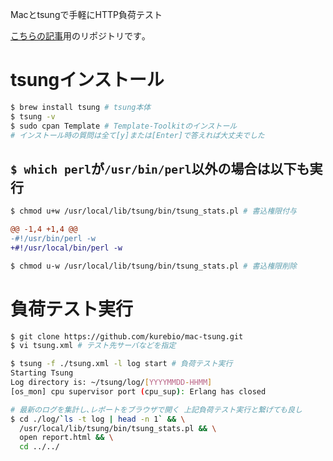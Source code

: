 Macとtsungで手軽にHTTP負荷テスト

[こちらの記事](http://qiita.com/kurebio/2eac819962f7886bae4a)用のリポジトリです｡

# tsungインストール

``` sh
$ brew install tsung # tsung本体
$ tsung -v
$ sudo cpan Template # Template-Toolkitのインストール
# インストール時の質問は全て[y]または[Enter]で答えれば大丈夫でした
```

## `$ which perl`が`/usr/bin/perl`以外の場合は以下も実行

``` sh
$ chmod u+w /usr/local/lib/tsung/bin/tsung_stats.pl # 書込権限付与
```

``` diff
@@ -1,4 +1,4 @@
-#!/usr/bin/perl -w
+#!/usr/local/bin/perl -w
```

``` sh
$ chmod u-w /usr/local/lib/tsung/bin/tsung_stats.pl # 書込権限削除
```

# 負荷テスト実行

``` sh
$ git clone https://github.com/kurebio/mac-tsung.git
$ vi tsung.xml # テスト先サーバなどを指定

$ tsung -f ./tsung.xml -l log start # 負荷テスト実行
Starting Tsung
Log directory is: ~/tsung/log/[YYYYMMDD-HHMM]
[os_mon] cpu supervisor port (cpu_sup): Erlang has closed

# 最新のログを集計し､レポートをブラウザで開く 上記負荷テスト実行と繋げても良し
$ cd ./log/`ls -t log | head -n 1` && \
  /usr/local/lib/tsung/bin/tsung_stats.pl && \
  open report.html && \
  cd ../../
```

